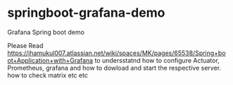 # springboot-grafana-demo
Grafana Spring boot demo

Please Read https://jhamukul007.atlassian.net/wiki/spaces/MK/pages/65538/Spring+boot+Application+with+Grafana
to undersstatnd how to configure Actuator, Prometheus, grafana and how to dowload and start the respective server.
how to check matrix etc etc 


